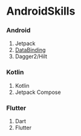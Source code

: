 # AndroidSkills
### Android 
1. Jetpack
2. [DataBinding](https://github.com/songlin0859/DataBindingDemo/tree/master)
3. Dagger2/Hilt

### Kotlin
1. Kotlin
2. Jetpack Compose

### Flutter
1. Dart
2. Flutter

